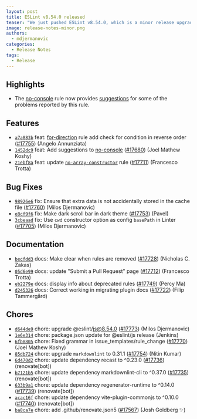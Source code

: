 ```yaml
---
layout: post
title: ESLint v8.54.0 released
teaser: "We just pushed ESLint v8.54.0, which is a minor release upgrade of ESLint. This release adds some new features and fixes several bugs found in the previous release."
image: release-notes-minor.png
authors:
  - mdjermanovic
categories:
  - Release Notes
tags:
  - Release
---
```



## Highlights

* The [no-console](/docs/latest/rules/no-console) rule now provides [suggestions](/docs/latest/use/core-concepts#rule-suggestions) for some of the problems reported by this rule.






## Features


* [`a7a883b`](https://github.com/eslint/eslint/commit/a7a883bd6ba4f140b60cbbb2be5b53d750f6c8db) feat: [for-direction](/docs/rules/for-direction) rule add check for condition in reverse order ([#17755](https://github.com/eslint/eslint/issues/17755)) (Angelo Annunziata)
* [`1452dc9`](https://github.com/eslint/eslint/commit/1452dc9f12c45c05d7c569f737221f0d988ecef1) feat: Add suggestions to [no-console](/docs/rules/no-console) ([#17680](https://github.com/eslint/eslint/issues/17680)) (Joel Mathew Koshy)
* [`21ebf8a`](https://github.com/eslint/eslint/commit/21ebf8a811be9f4b009cf70a10be5062d4fdc736) feat: update [`no-array-constructor`](/docs/rules/no-array-constructor) rule ([#17711](https://github.com/eslint/eslint/issues/17711)) (Francesco Trotta)






## Bug Fixes


* [`98926e6`](https://github.com/eslint/eslint/commit/98926e6e7323e5dd12a9f016cb558144296665af) fix: Ensure that extra data is not accidentally stored in the cache file ([#17760](https://github.com/eslint/eslint/issues/17760)) (Milos Djermanovic)
* [`e8cf9f6`](https://github.com/eslint/eslint/commit/e8cf9f6a524332293f8b2c90a2db4a532e47d919) fix: Make dark scroll bar in dark theme ([#17753](https://github.com/eslint/eslint/issues/17753)) (Pavel)
* [`3cbeaad`](https://github.com/eslint/eslint/commit/3cbeaad7b943c153937ce34365cec2c406f2b98b) fix: Use `cwd` constructor option as config `basePath` in Linter ([#17705](https://github.com/eslint/eslint/issues/17705)) (Milos Djermanovic)




## Documentation


* [`becfdd3`](https://github.com/eslint/eslint/commit/becfdd39b25d795e56c9a13eb3e77af6b9c86e8a) docs: Make clear when rules are removed ([#17728](https://github.com/eslint/eslint/issues/17728)) (Nicholas C. Zakas)
* [`05d6e99`](https://github.com/eslint/eslint/commit/05d6e99153ed6d94eb30f46c57609371918a41f3) docs: update "Submit a Pull Request" page ([#17712](https://github.com/eslint/eslint/issues/17712)) (Francesco Trotta)
* [`eb2279e`](https://github.com/eslint/eslint/commit/eb2279e5148cee8fdea7dae614f4f8af7a2d06c3) docs: display info about deprecated rules ([#17749](https://github.com/eslint/eslint/issues/17749)) (Percy Ma)
* [`d245326`](https://github.com/eslint/eslint/commit/d24532601e64714ac5d08507e05aa5c14ecd1d5a) docs: Correct working in migrating plugin docs ([#17722](https://github.com/eslint/eslint/issues/17722)) (Filip Tammergård)








## Chores


* [`d644de9`](https://github.com/eslint/eslint/commit/d644de9a4b593b565617303a095bc9aa69e7b768) chore: upgrade @eslint/js@8.54.0 ([#17773](https://github.com/eslint/eslint/issues/17773)) (Milos Djermanovic)
* [`1e6e314`](https://github.com/eslint/eslint/commit/1e6e31415cc429a3a9fc64b2ec03df0e0ec0c91b) chore: package.json update for @eslint/js release (Jenkins)
* [`6fb8805`](https://github.com/eslint/eslint/commit/6fb8805310afe7476d6c404f172177a6d15fcf11) chore: Fixed grammar in issue_templates/rule_change ([#17770](https://github.com/eslint/eslint/issues/17770)) (Joel Mathew Koshy)
* [`85db724`](https://github.com/eslint/eslint/commit/85db7243ddb8706ed60ab64a7ddf604d0d7de493) chore: upgrade `markdownlint` to 0.31.1 ([#17754](https://github.com/eslint/eslint/issues/17754)) (Nitin Kumar)
* [`6d470d2`](https://github.com/eslint/eslint/commit/6d470d2e74535761bd56dcb1c021b463ef9e8a9c) chore: update dependency recast to ^0.23.0 ([#17736](https://github.com/eslint/eslint/issues/17736)) (renovate[bot])
* [`b7121b5`](https://github.com/eslint/eslint/commit/b7121b590d578c9c9b38ee481313317f30e54817) chore: update dependency markdownlint-cli to ^0.37.0 ([#17735](https://github.com/eslint/eslint/issues/17735)) (renovate[bot])
* [`633b9a1`](https://github.com/eslint/eslint/commit/633b9a19752b6a22ab4d6c824f27a75ac0e4151b) chore: update dependency regenerator-runtime to ^0.14.0 ([#17739](https://github.com/eslint/eslint/issues/17739)) (renovate[bot])
* [`acac16f`](https://github.com/eslint/eslint/commit/acac16fdf8540f7ba86cf637e3c1b253bd35a268) chore: update dependency vite-plugin-commonjs to ^0.10.0 ([#17740](https://github.com/eslint/eslint/issues/17740)) (renovate[bot])
* [`ba8ca7e`](https://github.com/eslint/eslint/commit/ba8ca7e3debcba68ee7015b9221cf5acd7870206) chore: add .github/renovate.json5 ([#17567](https://github.com/eslint/eslint/issues/17567)) (Josh Goldberg ✨)


